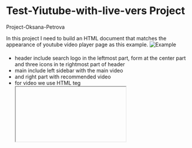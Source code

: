# Test-Yiutube-with-live-vers  Project

Project-Oksana-Petrova

In this project I need to build  an HTML 
document that matches the appearance of 
youtube video player page as this example.
  ![Example](https://archive.ph/Bss88/439986f8be5041ce0ca4c31a1935d39c885b22c6/scr.png)
  
  #### 

  -  header include search logo in the leftmost part, form at the center 
     part and three icons in te rightmost part of header
  -  main include left sidebar with the main video
  -  and right part with recommended video
  -  for video we use HTML teg <iframe>
  -  footer

## BUILT WITH
*  HTML
*  CSS


### Live Demo of project [youtube](https://laguna1.github.io/Test-Yiutube-with-live-vers/)


### Autor
 - Github:[@Laguna1](https://github.com/Laguna1)
 - Linkedin: [Oksana Petrova](https://www.linkedin.com/in/oksana-petrova-005bb0145/)



